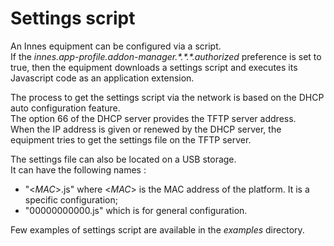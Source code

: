 # Settings script
An Innes equipment can be configured via a script.  
If the *innes.app-profile.addon-manager.\*.\*.\*.authorized* preference is set to true, then the equipment downloads a settings script and executes its Javascript code as an application extension.   

The process to  get the settings script via the network is based on the DHCP auto configuration feature.   
The option 66 of the DHCP server provides the TFTP server address.  
When the IP address is given or renewed by the DHCP server, the equipment tries to get the settings file on the TFTP server.  

The settings file can also be located on a USB storage.  
It can have the following names :

- "<*MAC*>.js" where <*MAC*> is the MAC address of the platform. It is a specific configuration;
- "00000000000.js" which is for general configuration.  

Few examples of settings script are available in the *examples* directory.  
